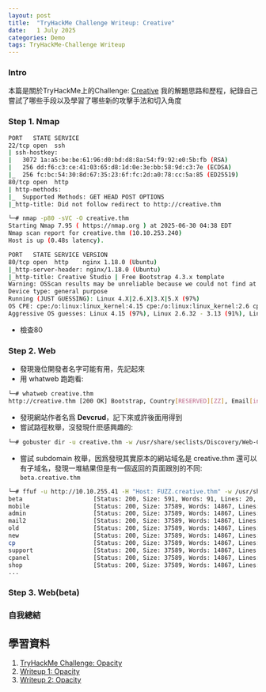```yaml
---
layout: post
title:  "TryHackMe Challenge Writeup: Creative"
date:   1 July 2025
categories: Demo
tags: TryHackMe-Challenge Writeup
---
```

<html>
<body>
<div markdown="block" style="margin-top: 10px">
    
### Intro
本篇是關於TryHackMe上的Challenge: [Creative](https://tryhackme.com/room/creative) 我的解題思路和歷程，紀錄自己嘗試了哪些手段以及學習了哪些新的攻擊手法和切入角度

### Step 1. Nmap

```bash
PORT   STATE SERVICE
22/tcp open  ssh
| ssh-hostkey: 
|   3072 1a:a5:be:be:61:96:d0:bd:d8:8a:54:f9:92:e0:5b:fb (RSA)
|   256 dd:f6:c3:ce:41:03:65:d8:1d:0e:3e:bb:58:9d:c3:7e (ECDSA)
|_  256 fc:bc:54:30:8d:67:35:23:6f:fc:2d:a0:78:cc:5a:85 (ED25519)
80/tcp open  http
| http-methods: 
|_  Supported Methods: GET HEAD POST OPTIONS
|_http-title: Did not follow redirect to http://creative.thm
```

```bash
└─# nmap -p80 -sVC -O creative.thm
Starting Nmap 7.95 ( https://nmap.org ) at 2025-06-30 04:38 EDT
Nmap scan report for creative.thm (10.10.253.240)
Host is up (0.48s latency).

PORT   STATE SERVICE VERSION
80/tcp open  http    nginx 1.18.0 (Ubuntu)
|_http-server-header: nginx/1.18.0 (Ubuntu)
|_http-title: Creative Studio | Free Bootstrap 4.3.x template
Warning: OSScan results may be unreliable because we could not find at least 1 open and 1 closed port
Device type: general purpose
Running (JUST GUESSING): Linux 4.X|2.6.X|3.X|5.X (97%)
OS CPE: cpe:/o:linux:linux_kernel:4.15 cpe:/o:linux:linux_kernel:2.6 cpe:/o:linux:linux_kernel:3 cpe:/o:linux:linux_kernel:5
Aggressive OS guesses: Linux 4.15 (97%), Linux 2.6.32 - 3.13 (91%), Linux 3.10 - 4.11 (91%), Linux 3.2 - 4.14 (91%), Linux 4.15 - 5.19 (91%), Linux 5.0 - 5.14 (91%), Linux 2.6.32 - 3.10 (91%), Linux 5.4 (90%)
```

- 檢查80

### Step 2. Web
- 發現幾位開發者名字可能有用，先記起來
- 用 whatweb 跑跑看:

```bash
└─# whatweb creative.thm
http://creative.thm [200 OK] Bootstrap, Country[RESERVED][ZZ], Email[info@example.com,info@website.com], Frame, HTML5, HTTPServer[Ubuntu Linux][nginx/1.18.0 (Ubuntu)], IP[10.10.253.240], JQuery[3.4.1], Meta-Author[Devcrud], PasswordField, Script, Title[Creative Studio | Free Bootstrap 4.3.x template], YouTube, nginx[1.18.0]
```

- 發現網站作者名爲 **Devcrud**，記下來或許後面用得到
- 嘗試路徑枚舉，沒發現什麽感興趣的:

```bash
└─# gobuster dir -u creative.thm -w /usr/share/seclists/Discovery/Web-Content/directory-list-2.3-medium.txt -t 50 -x html
```

- 嘗試 subdomain 枚舉，因爲發現其實原本的網站域名是 creative.thm 還可以有子域名，發現一堆結果但是有一個返回的頁面跟別的不同: `beta.creative.thm`

```bash
└─# ffuf -u http://10.10.255.41 -H "Host: FUZZ.creative.thm" -w /usr/share/seclists/Discovery/DNS/subdomains-top1million-20000.txt -r -c
beta                    [Status: 200, Size: 591, Words: 91, Lines: 20, Duration: 502ms]
mobile                  [Status: 200, Size: 37589, Words: 14867, Lines: 686, Duration: 511ms]
admin                   [Status: 200, Size: 37589, Words: 14867, Lines: 686, Duration: 519ms]
mail2                   [Status: 200, Size: 37589, Words: 14867, Lines: 686, Duration: 516ms]
old                     [Status: 200, Size: 37589, Words: 14867, Lines: 686, Duration: 521ms]
new                     [Status: 200, Size: 37589, Words: 14867, Lines: 686, Duration: 522ms]
cp                      [Status: 200, Size: 37589, Words: 14867, Lines: 686, Duration: 524ms]
support                 [Status: 200, Size: 37589, Words: 14867, Lines: 686, Duration: 528ms]
cpanel                  [Status: 200, Size: 37589, Words: 14867, Lines: 686, Duration: 529ms]
shop                    [Status: 200, Size: 37589, Words: 14867, Lines: 686, Duration: 529ms]
...
```

### Step 3. Web(beta)



### 自我總結


## 學習資料
1. [TryHackMe Challenge: Opacity](https://tryhackme.com/room/opacity)
2. [Writeup 1: Opacity](https://github.com/0xDeco/CTF-Notes/tree/main/Opacity)
3. [Writeup 2: Opacity](https://www.youtube.com/watch?v=oTWxXR7QywY)

</div>
</body>
</html>
